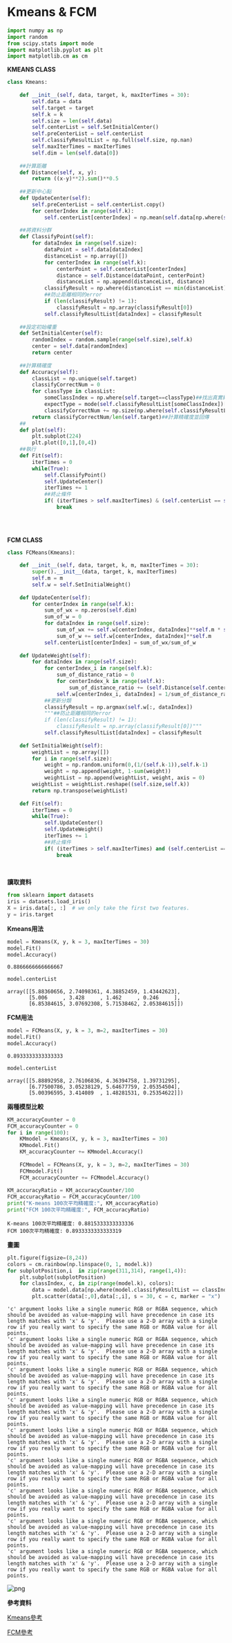 # Kmeans & FCM

    
```python
import numpy as np
import random
from scipy.stats import mode
import matplotlib.pyplot as plt
import matplotlib.cm as cm
```

**KMEANS CLASS**


```python
class Kmeans:
    
    def __init__(self, data, target, k, maxIterTimes = 30):
        self.data = data
        self.target = target
        self.k = k
        self.size = len(self.data)
        self.centerList = self.SetInitialCenter()
        self.preCenterList = self.centerList
        self.classifyResultList = np.full(self.size, np.nan)
        self.maxIterTimes = maxIterTimes
        self.dim = len(self.data[0])
    
    ##計算距離
    def Distance(self, x, y):
        return ((x-y)**2).sum()**0.5
    
    ##更新中心點
    def UpdateCenter(self):
        self.preCenterList = self.centerList.copy()
        for centerIndex in range(self.k):
            self.centerList[centerIndex] = np.mean(self.data[np.where(self.classifyResultList == centerIndex)], axis = 0)
    
    ##將資料分群
    def ClassifyPoint(self):
        for dataIndex in range(self.size):
            dataPoint = self.data[dataIndex]
            distanceList = np.array([])
            for centerIndex in range(self.k):
                centerPoint = self.centerList[centerIndex]
                distance = self.Distance(dataPoint, centerPoint) 
                distanceList = np.append(distanceList, distance)
            classifyResult = np.where(distanceList == min(distanceList))[0]
            ##防止距離相同的error
            if (len(classifyResult) != 1):
                classifyResult = np.array(classifyResult[0])
            self.classifyResultList[dataIndex] = classifyResult
            
    ##設定初始權重
    def SetInitialCenter(self):
        randomIndex = random.sample(range(self.size),self.k)
        center = self.data[randomIndex]
        return center
    
    ##計算精確度
    def Accuracy(self):
        classList = np.unique(self.target)
        classifyCorrectNum = 0
        for classType in classList:
            someClassIndex = np.where(self.target==classType)##找出真實結果在同是第n群的index列表
            expectType = mode(self.classifyResultList[someClassIndex])[0][0]##找出在這群index中預期分類的眾數
            classifyCorrectNum += np.size(np.where(self.classifyResultList[someClassIndex] == expectType),1) ##加總該群預期正確的個數
        return classifyCorrectNum/len(self.target)##計算精確度並回傳
    ##
    def plot(self):
        plt.subplot(224)
        plt.plot([0,1],[0,4])
    ##執行
    def Fit(self):
        iterTimes = 0
        while(True):
            self.ClassifyPoint()
            self.UpdateCenter()
            iterTimes += 1
            ##終止條件
            if( (iterTimes > self.maxIterTimes) & (self.centerList == self.preCenterList).any() ):
                break
            
            
        
```

**FCM CLASS**


```python
class FCMeans(Kmeans):
    
    def __init__(self, data, target, k, m, maxIterTimes = 30):
        super().__init__(data, target, k, maxIterTimes)
        self.m = m
        self.w = self.SetInitialWeight()
        
    def UpdateCenter(self):
        for centerIndex in range(self.k):
            sum_of_wx = np.zeros(self.dim)
            sum_of_w = 0
            for dataIndex in range(self.size):
                sum_of_wx += self.w[centerIndex, dataIndex]**self.m * self.data[dataIndex]
                sum_of_w += self.w[centerIndex, dataIndex]**self.m
            self.centerList[centerIndex] = sum_of_wx/sum_of_w
    
    def UpdateWeight(self):
        for dataIndex in range(self.size):
            for centerIndex_i in range(self.k):
                sum_of_distance_ratio = 0
                for centerIndex_k in range(self.k):
                    sum_of_distance_ratio += (self.Distance(self.centerList[centerIndex_i], self.data[dataIndex])/(self.Distance(self.centerList[centerIndex_k], self.data[dataIndex])))**(2/(self.m-1))
                self.w[centerIndex_i, dataIndex] = 1/sum_of_distance_ratio
            ##更新分類  
            classifyResult = np.argmax(self.w[:, dataIndex])
            """##防止距離相同的error
            if (len(classifyResult) != 1):
                classifyResult = np.array(classifyResult[0])"""
            self.classifyResultList[dataIndex] = classifyResult
        
    def SetInitialWeight(self):
        weightList = np.array([])
        for i in range(self.size):
            weight = np.random.uniform(0,(1/(self.k-1)),self.k-1)
            weight = np.append(weight, 1-sum(weight))
            weightList = np.append(weightList, weight, axis = 0)
        weightList = weightList.reshape((self.size,self.k))
        return np.transpose(weightList)
    
    def Fit(self):
        iterTimes = 0
        while(True):
            self.UpdateCenter()
            self.UpdateWeight()
            iterTimes += 1
            ##終止條件
            if( (iterTimes > self.maxIterTimes) and (self.centerList == self.preCenterList).any() ):
                break
        
        
```

**讀取資料**


```python
from sklearn import datasets
iris = datasets.load_iris()
X = iris.data[:, :]  # we only take the first two features.
y = iris.target
```

**Kmeans用法**


```python
model = Kmeans(X, y, k = 3, maxIterTimes = 30)
model.Fit()
model.Accuracy()
```




    0.8866666666666667




```python
model.centerList
```




    array([[5.88360656, 2.74098361, 4.38852459, 1.43442623],
           [5.006     , 3.428     , 1.462     , 0.246     ],
           [6.85384615, 3.07692308, 5.71538462, 2.05384615]])



**FCM用法**


```python
model = FCMeans(X, y, k = 3, m=2, maxIterTimes = 30)
model.Fit()
model.Accuracy()
```




    0.8933333333333333




```python
model.centerList
```




    array([[5.88892958, 2.76106836, 4.36394758, 1.39731295],
           [6.77500786, 3.05238129, 5.64677759, 2.05354504],
           [5.00396595, 3.414089  , 1.48281531, 0.25354622]])



**兩種模型比較**


```python
KM_accuracyCounter = 0
FCM_accuracyCounter = 0
for i in range(100):
    KMmodel = Kmeans(X, y, k = 3, maxIterTimes = 30)
    KMmodel.Fit()
    KM_accuracyCounter += KMmodel.Accuracy()
    
    FCMmodel = FCMeans(X, y, k = 3, m=2, maxIterTimes = 30)
    FCMmodel.Fit()
    FCM_accuracyCounter += FCMmodel.Accuracy()
    
KM_accuracyRatio = KM_accuracyCounter/100
FCM_accuracyRatio = FCM_accuracyCounter/100
print("K-means 100次平均精確度:", KM_accuracyRatio)
print("FCM 100次平均精確度:", FCM_accuracyRatio)
```

    K-means 100次平均精確度: 0.8815333333333336
    FCM 100次平均精確度: 0.8933333333333319
    

**畫圖**


```python
plt.figure(figsize=(8,24))
colors = cm.rainbow(np.linspace(0, 1, model.k))
for subplotPosition,i  in zip(range(311,314), range(1,4)):
    plt.subplot(subplotPosition)
    for classIndex, c, in zip(range(model.k), colors):   
        data = model.data[np.where(model.classifyResultList == classIndex)]
        plt.scatter(data[:,0],data[:,i], s = 30, c = c, marker = "x")

```

    'c' argument looks like a single numeric RGB or RGBA sequence, which should be avoided as value-mapping will have precedence in case its length matches with 'x' & 'y'.  Please use a 2-D array with a single row if you really want to specify the same RGB or RGBA value for all points.
    'c' argument looks like a single numeric RGB or RGBA sequence, which should be avoided as value-mapping will have precedence in case its length matches with 'x' & 'y'.  Please use a 2-D array with a single row if you really want to specify the same RGB or RGBA value for all points.
    'c' argument looks like a single numeric RGB or RGBA sequence, which should be avoided as value-mapping will have precedence in case its length matches with 'x' & 'y'.  Please use a 2-D array with a single row if you really want to specify the same RGB or RGBA value for all points.
    'c' argument looks like a single numeric RGB or RGBA sequence, which should be avoided as value-mapping will have precedence in case its length matches with 'x' & 'y'.  Please use a 2-D array with a single row if you really want to specify the same RGB or RGBA value for all points.
    'c' argument looks like a single numeric RGB or RGBA sequence, which should be avoided as value-mapping will have precedence in case its length matches with 'x' & 'y'.  Please use a 2-D array with a single row if you really want to specify the same RGB or RGBA value for all points.
    'c' argument looks like a single numeric RGB or RGBA sequence, which should be avoided as value-mapping will have precedence in case its length matches with 'x' & 'y'.  Please use a 2-D array with a single row if you really want to specify the same RGB or RGBA value for all points.
    'c' argument looks like a single numeric RGB or RGBA sequence, which should be avoided as value-mapping will have precedence in case its length matches with 'x' & 'y'.  Please use a 2-D array with a single row if you really want to specify the same RGB or RGBA value for all points.
    'c' argument looks like a single numeric RGB or RGBA sequence, which should be avoided as value-mapping will have precedence in case its length matches with 'x' & 'y'.  Please use a 2-D array with a single row if you really want to specify the same RGB or RGBA value for all points.
    'c' argument looks like a single numeric RGB or RGBA sequence, which should be avoided as value-mapping will have precedence in case its length matches with 'x' & 'y'.  Please use a 2-D array with a single row if you really want to specify the same RGB or RGBA value for all points.
    


![png](https://raw.githubusercontent.com/johnsonquo/Kmeans/master/pic/output_16_1.png)


**參考資料**  

[Kmeans參考](https://medium.com/@chih.sheng.huang821/%E6%A9%9F%E5%99%A8%E5%AD%B8%E7%BF%92-%E9%9B%86%E7%BE%A4%E5%88%86%E6%9E%90-k-means-clustering-e608a7fe1b43)  

[FCM參考](https://blog.csdn.net/zjsghww/article/details/50922168)

